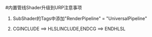 ﻿#内置管线Shader升级到URP注意事项

1. SubShader的Tags中添加"RenderPipeline" = "UniversalPipeline"

2. CGINCLUDE ==> HLSLINCLUDE,ENDCG ==> ENDHLSL